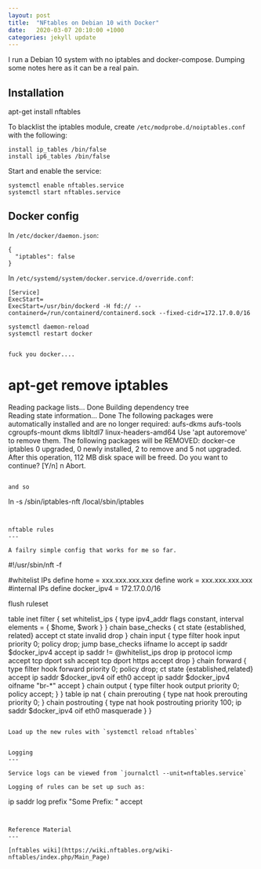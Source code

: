 ```yaml
---
layout: post
title:  "NFtables on Debian 10 with Docker"
date:   2020-03-07 20:10:00 +1000
categories: jekyll update
---
```


I run a Debian 10 system with no iptables and docker-compose. Dumping some notes here as it can be a real pain.

Installation
---

   apt-get install nftables

To blacklist the iptables module, create `/etc/modprobe.d/noiptables.conf` with the following:

```
install ip_tables /bin/false
install ip6_tables /bin/false
```

Start and enable the service:

```
systemctl enable nftables.service
systemctl start nftables.service
```


Docker config
---

In `/etc/docker/daemon.json`:

```
{
  "iptables": false
}
```

In `/etc/systemd/system/docker.service.d/override.conf`:

```
[Service]
ExecStart=
ExecStart=/usr/bin/dockerd -H fd:// --containerd=/run/containerd/containerd.sock --fixed-cidr=172.17.0.0/16
```

```
systemctl daemon-reload
systemctl restart docker


fuck you docker....

```
# apt-get remove iptables
Reading package lists... Done
Building dependency tree       
Reading state information... Done
The following packages were automatically installed and are no longer required:
  aufs-dkms aufs-tools cgroupfs-mount dkms libltdl7 linux-headers-amd64
Use 'apt autoremove' to remove them.
The following packages will be REMOVED:
  docker-ce iptables
0 upgraded, 0 newly installed, 2 to remove and 5 not upgraded.
After this operation, 112 MB disk space will be freed.
Do you want to continue? [Y/n] n
Abort.
```

and so

```
ln -s /sbin/iptables-nft /local/sbin/iptables
```


nftable rules
---

A failry simple config that works for me so far.

```
#!/usr/sbin/nft -f

#whitelist IPs
define home = xxx.xxx.xxx.xxx
define work = xxx.xxx.xxx.xxx
#internal IPs
define docker_ipv4 = 172.17.0.0/16

flush ruleset

table inet filter {
  set whitelist_ips {
    type ipv4_addr
    flags constant, interval
    elements = { $home, $work }
  }
  chain base_checks {
    ct state {established, related} accept
    ct state invalid drop
  }
  chain input {
    type filter hook input priority 0; policy drop;
    jump base_checks
    iifname lo accept
    ip saddr $docker_ipv4 accept
    ip saddr != @whitelist_ips drop
    ip protocol icmp accept
    tcp dport ssh accept
    tcp dport https accept
    drop
  }
  chain forward {
    type filter hook forward priority 0; policy drop;
    ct state {established,related} accept
    ip saddr $docker_ipv4 oif eth0 accept
    ip saddr $docker_ipv4 oifname "br-*" accept
  }
  chain output {
    type filter hook output priority 0; policy accept;
  }
}
table ip nat {
  chain prerouting {
    type nat hook prerouting priority 0;
  }
  chain postrouting {
    type nat hook postrouting priority 100;
    ip saddr $docker_ipv4 oif eth0 masquerade
  }
}
```

Load up the new rules with `systemctl reload nftables`


Logging
---

Service logs can be viewed from `journalctl --unit=nftables.service`

Logging of rules can be set up such as:

```
ip saddr <someaddress> log prefix "Some Prefix: " accept
```


Reference Material
---

[nftables wiki](https://wiki.nftables.org/wiki-nftables/index.php/Main_Page)
